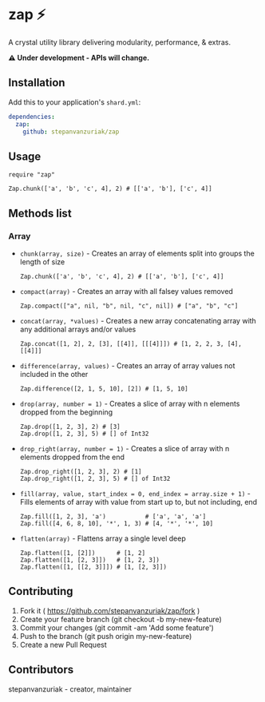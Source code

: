 # zap ⚡

A crystal utility library delivering modularity, performance, & extras.

__⚠️ Under development - APIs will change.__

## Installation

Add this to your application's `shard.yml`:

```yaml
dependencies:
  zap:
    github: stepanvanzuriak/zap
```

## Usage

```crystal
require "zap"

Zap.chunk(['a', 'b', 'c', 4], 2) # [['a', 'b'], ['c', 4]]
```

## Methods list

### Array

* `chunk(array, size)` - Creates an array of elements split into groups the length of size
  
  ```crystal
  Zap.chunk(['a', 'b', 'c', 4], 2) # [['a', 'b'], ['c', 4]]
  ```

* `compact(array)` - Creates an array with all falsey values removed
  
  ```crystal
  Zap.compact(["a", nil, "b", nil, "c", nil]) # ["a", "b", "c"]
  ```

* `concat(array, *values)` - Creates a new array concatenating array with any additional arrays and/or values
  
  ```crystal
  Zap.concat([1, 2], 2, [3], [[4]], [[[4]]]) # [1, 2, 2, 3, [4], [[4]]]
  ```

* `difference(array, values)` - Creates an array of array values not included in the other
  
  ```crystal
  Zap.difference([2, 1, 5, 10], [2]) # [1, 5, 10]
  ```

* `drop(array, number = 1)` -  Creates a slice of array with n elements dropped from the beginning
  
  ```crystal
  Zap.drop([1, 2, 3], 2) # [3]
  Zap.drop([1, 2, 3], 5) # [] of Int32
  ```

* `drop_right(array, number = 1)` - Creates a slice of array with n elements dropped from the end
  
  ```crystal
  Zap.drop_right([1, 2, 3], 2) # [1]
  Zap.drop_right([1, 2, 3], 5) # [] of Int32
  ```

* `fill(array, value, start_index = 0, end_index = array.size + 1)` -  Fills elements of array with value from start up to, but not including, end

  ```crystal
  Zap.fill([1, 2, 3], 'a')           # ['a', 'a', 'a']
  Zap.fill([4, 6, 8, 10], '*', 1, 3) # [4, '*', '*', 10]
  ```
* `flatten(array)` -  Flattens array a single level deep
  ```crystal
  Zap.flatten([1, [2]])      # [1, 2]
  Zap.flatten([1, [2, 3]])   # [1, 2, 3])
  Zap.flatten([1, [[2, 3]]]) # [1, [2, 3]])
  ```


## Contributing

1. Fork it ( https://github.com/stepanvanzuriak/zap/fork )
2. Create your feature branch (git checkout -b my-new-feature)
3. Commit your changes (git commit -am 'Add some feature')
4. Push to the branch (git push origin my-new-feature)
5. Create a new Pull Request

## Contributors

stepanvanzuriak - creator, maintainer
